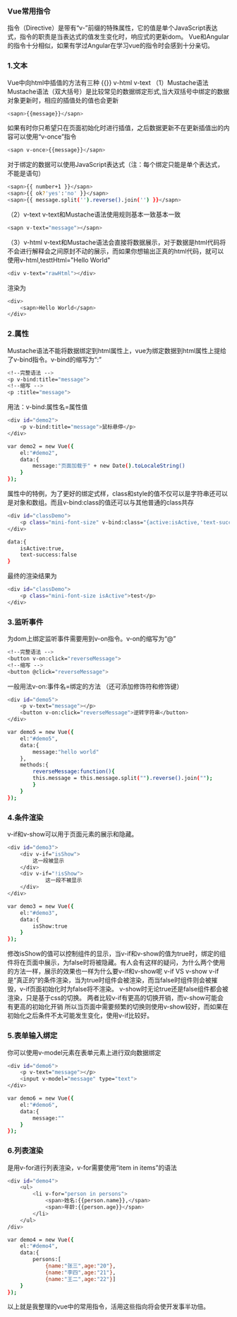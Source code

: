 ### Vue常用指令
指令（Directive）是带有“v-”前缀的特殊属性，它的值是单个JavaScript表达式，指令的职责是当表达式的值发生变化时，响应式的更新dom。
Vue和Angular的指令十分相似，如果有学过Angular在学习vue的指令时会感到十分亲切。
### 1.文本
Vue中向html中插值的方法有三种
{{}} v-html v-text 
（1）Mustache语法
Mustache语法（双大括号）是比较常见的数据绑定形式,当大双括号中绑定的数据对象更新时，相应的插值处的值也会更新
```bash
<sapn>{{message}}</sapn>
```
如果有时你只希望只在页面初始化时进行插值，之后数据更新不在更新插值出的内容可以使用“v-once”指令
```bash
<sapn v-once>{{message}}</sapn>
```
对于绑定的数据可以使用JavaScript表达式（注：每个绑定只能是单个表达式，不能是语句）
```bash
<sapn>{{ number+1 }}</sapn>
<sapn>{{ ok?'yes':'no' }}</sapn>
<sapn>{{ message.split('').reverse().join('') }}</sapn>
```
（2）v-text
v-text和Mustache语法使用规则基本一致基本一致
```bash
<sapn v-text="message"></sapn>
```
（3）v-html
v-text和Mustache语法会直接将数据展示，对于数据是html代码将不会进行解释会之间原封不动的展示，而如果你想输出正真的html代码，就可以使用v-html,testtHtml="<sapn>Hello World</sapn>"
```bash
<div v-text="rawHtml"></div>
```
渲染为
```bash
<div>
	<sapn>Hello World</sapn>
</div>
```
### 2.属性
Mustache语法不能将数据绑定到html属性上，vue为绑定数据到html属性上提给了v-bind指令。v-bind的缩写为“:”
```bash
<!--完整语法 -->
<p v-bind:title="message">
<!--缩写 -->
<p :title="message">
```
用法：v-bind:属性名=属性值
```bash
<div id="demo2">
	<p v-bind:title="message">鼠标悬停</p>
</div>

var demo2 = new Vue({
	el:"#demo2",
	data:{
		message:"页面加载于" + new Date().toLocaleString()
	}
}); 
```
属性中的特例，为了更好的绑定式样，class和style的值不仅可以是字符串还可以是对象和数组。而且v-bind:class的值还可以与其他普通的class共存
```bash
<div id="classDemo">
	<p class="mini-font-size" v-bind:class="{active:isActive,'text-success'}">test</p>
</div>

data:{
	isActive:true,
	text-success:false
}
```
最终的渲染结果为
```bash
<div id="classDemo">
	<p class="mini-font-size isActive">test</p>
</div>
```

### 3.监听事件
为dom上绑定监听事件需要用到v-on指令。v-on的缩写为“@”
```bash
<!--完整语法 -->
<button v-on:click="reverseMessage">
<!--缩写 -->
<button @click="reverseMessage">
```
一般用法v-on:事件名=绑定的方法 （还可添加修饰符和修饰键）
```bash
<div id="demo5">
	<p v-text="message"></p>
	<button v-on:click="reverseMessage">逆转字符串</button>
</div>

var demo5 = new Vue({
	el:"#demo5",
	data:{
		message:"hello world"
	},
	methods:{
		reverseMessage:function(){
		this.message = this.message.split("").reverse().join("");
		}
	}
});
```
### 4.条件渲染
v-if和v-show可以用于页面元素的展示和隐藏。
```bash
<div id="demo3">
	<div v-if="isShow">
		这一段被显示
	</div>
	<div v-if="!isShow">
			这一段不被显示
	</div>
</div>

var demo3 = new Vue({
	el:"#demo3",
	data:{
		isShow:true
	}
});
```
修改isShow的值可以控制组件的显示，当v-if和v-show的值为true时，绑定的组件将在页面中展示，为false时将被隐藏。有人会有这样的疑问，为什么两个使用的方法一样，展示的效果也一样为什么要v-if和v-show呢
v-if VS v-show
v-if是“真正的”的条件渲染，当为true时组件会被渲染，而当false时组件则会被摧毁，v-if页面初始化时为false将不渲染。
v-show时无论true还是false组件都会被渲染，只是基于css的切换。
两者比较v-if有更高的切换开销，而v-show可能会有更高的初始化开销
所以当页面中需要频繁的切换则使用v-show较好，而如果在初始化之后条件不太可能发生变化，使用v-if比较好。
### 5.表单输入绑定
你可以使用v-model元素在表单元素上进行双向数据绑定
```bash
<div id="demo6">
	<p v-text="message"></p>
	<input v-model="message" type="text">
</div>

var demo6 = new Vue({
	el:"#demo6",
	data:{
		message:""
	}
});
```
### 6.列表渲染
是用v-for进行列表渲染，v-for需要使用“item in items”的语法
```bash
<div id="demo4">
	<ul>
		<li v-for="person in persons">
			<span>姓名:{{person.name}},</span>
			<span>年龄:{{person.age}}</span>
		</li>
	</ul>
/div>

var demo4 = new Vue({
	el:"#demo4",
	data:{
		persons:[
			{name:"张三",age:"20"},
			{name:"李四",age:"21"},
			{name:"王二",age:"22"}]
	}
});
```

以上就是我整理的vue中的常用指令，活用这些指向将会使开发事半功倍。
